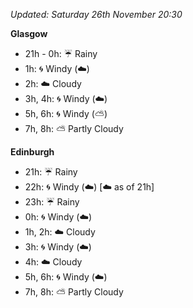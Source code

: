 *Updated: Saturday 26th November 20:30*

**Glasgow**

* 21h - 0h: :umbrella: Rainy
* 1h: :cyclone: Windy (:cloud:)
* 2h: :cloud: Cloudy
* 3h, 4h: :cyclone: Windy (:cloud:)
* 5h, 6h: :cyclone: Windy (:partly_sunny:)
* 7h, 8h: :partly_sunny: Partly Cloudy

**Edinburgh**

* 21h: :umbrella: Rainy
* 22h: :cyclone: Windy (:cloud:) [:cloud: as of 21h]
* 23h: :umbrella: Rainy
* 0h: :cyclone: Windy (:cloud:)
* 1h, 2h: :cloud: Cloudy
* 3h: :cyclone: Windy (:cloud:)
* 4h: :cloud: Cloudy
* 5h, 6h: :cyclone: Windy (:cloud:)
* 7h, 8h: :partly_sunny: Partly Cloudy
